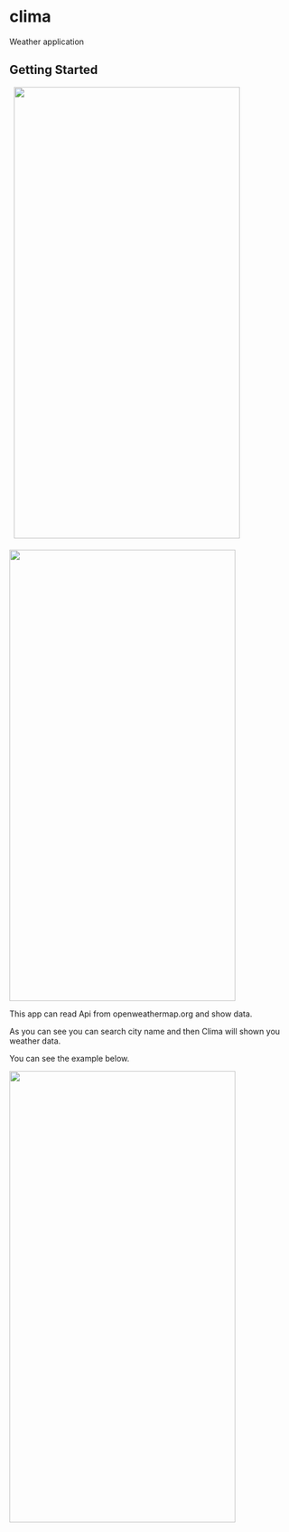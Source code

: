 # clima

Weather application

## Getting Started
&nbsp;&nbsp;<img src="https://user-images.githubusercontent.com/81358757/183158607-bc30b80b-6f8d-4caa-b2c6-efb64feb2f6b.jpg" width="400" height="800">&nbsp;&nbsp;&nbsp;&nbsp;&nbsp;&nbsp;&nbsp;&nbsp;&nbsp;&nbsp;&nbsp;&nbsp;&nbsp;&nbsp;&nbsp;&nbsp;&nbsp;&nbsp;&nbsp;&nbsp;&nbsp;&nbsp;&nbsp;&nbsp;&nbsp;&nbsp;&nbsp;<img src="https://user-images.githubusercontent.com/81358757/183158637-efdfb495-9243-409c-ba0c-6aeb5cf99f1e.jpg" width="400" height="800">




This app can read Api from openweathermap.org and show data.

As you can see you can search city name and then Clima will shown you weather data.

You can see the example below.


<img src="https://user-images.githubusercontent.com/81358757/183158645-23b99308-194a-4b2b-b09e-e4d3d46ff486.jpg" width="400" height="800">
